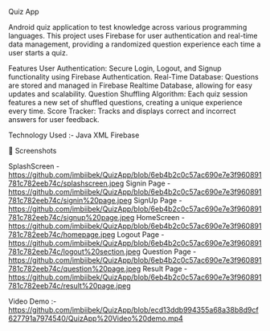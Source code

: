 Quiz App

Android quiz application to test knowledge across various programming languages.
This project uses Firebase for user authentication and real-time data management, providing a randomized question experience each time a user starts a quiz.

Features
User Authentication: Secure Login, Logout, and Signup functionality using Firebase Authentication.
Real-Time Database: Questions are stored and managed in Firebase Realtime Database, allowing for easy updates and scalability.
Question Shuffling Algorithm: Each quiz session features a new set of shuffled questions, creating a unique experience every time.
Score Tracker: Tracks and displays correct and incorrect answers for user feedback.

Technology Used :-
Java
XML
Firebase

📸 Screenshots

SplashScreen - https://github.com/imbiibek/QuizApp/blob/6eb4b2c0c57ac690e7e3f960891781c782eeb74c/splashscreen.jpeg
Signin Page - https://github.com/imbiibek/QuizApp/blob/6eb4b2c0c57ac690e7e3f960891781c782eeb74c/signin%20page.jpeg
SignUp Page - https://github.com/imbiibek/QuizApp/blob/6eb4b2c0c57ac690e7e3f960891781c782eeb74c/signup%20page.jpeg
HomeScreen - https://github.com/imbiibek/QuizApp/blob/6eb4b2c0c57ac690e7e3f960891781c782eeb74c/homepage.jpeg
Logout Page - https://github.com/imbiibek/QuizApp/blob/6eb4b2c0c57ac690e7e3f960891781c782eeb74c/logout%20section.jpeg
Question Page - https://github.com/imbiibek/QuizApp/blob/6eb4b2c0c57ac690e7e3f960891781c782eeb74c/question%20page.jpeg
Result Page - https://github.com/imbiibek/QuizApp/blob/6eb4b2c0c57ac690e7e3f960891781c782eeb74c/result%20page.jpeg

Video Demo :- https://github.com/imbiibek/QuizApp/blob/ecd13ddb994355a68a38b8d9cf627791a7974540/QuizApp%20Video%20demo.mp4



